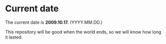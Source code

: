 # Current date

The current date is **2009.10.17.** (YYYY.MM.DD.)

This repository will be good when the world ends, so we will know how long it lasted.